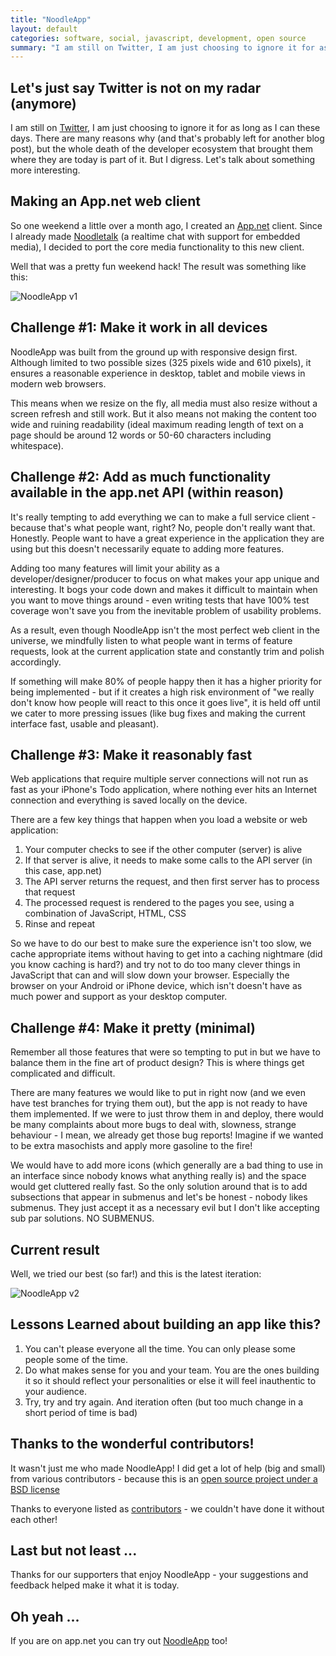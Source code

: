 ```yaml
---
title: "NoodleApp"
layout: default
categories: software, social, javascript, development, open source
summary: "I am still on Twitter, I am just choosing to ignore it for as long as I can these days."
---
```


## Let's just say Twitter is not on my radar (anymore)

I am still on [Twitter](http://twitter.com/ednapiranha), I am just choosing to ignore it for as long as I can these days. There are many reasons why (and that's probably left for another blog post), but the whole death of the developer ecosystem that brought them where they are today is part of it. But I digress. Let's talk about something more interesting.

## Making an App.net web client

So one weekend a little over a month ago, I created an [App.net](http://alpha.app.net) client. Since I already made [Noodletalk](http://noodletalk.org) (a realtime chat with support for embedded media), I decided to port the core media functionality to this new client.

Well that was a pretty fun weekend hack! The result was something like this:

![NoodleApp v1](https://dl.dropbox.com/u/1913694/blog/noodleApp-v1.jpg)

## Challenge #1: Make it work in all devices

NoodleApp was built from the ground up with responsive design first. Although limited to two possible sizes (325 pixels wide and 610 pixels), it ensures a reasonable experience in desktop, tablet and mobile views in modern web browsers.

This means when we resize on the fly, all media must also resize without a screen refresh and still work. But it also means not making the content too wide and ruining readability (ideal maximum reading length of text on a page should be around 12 words or 50-60 characters including whitespace).

## Challenge #2: Add as much functionality available in the app.net API (within reason)

It's really tempting to add everything we can to make a full service client - because that's what people want, right? No, people don't really want that. Honestly. People want to have a great experience in the application they are using but this doesn't necessarily equate to adding more features.

Adding too many features will limit your ability as a developer/designer/producer to focus on what makes your app unique and interesting. It bogs your code down and makes it difficult to maintain when you want to move things around - even writing tests that have 100% test coverage won't save you from the inevitable problem of usability problems.

As a result, even though NoodleApp isn't the most perfect web client in the universe, we mindfully listen to what people want in terms of feature requests, look at the current application state and constantly trim and polish accordingly.

If something will make 80% of people happy then it has a higher priority for being implemented - but if it creates a high risk environment of "we really don't know how people will react to this once it goes live", it is held off until we cater to more pressing issues (like bug fixes and making the current interface fast, usable and pleasant).

## Challenge #3: Make it reasonably fast

Web applications that require multiple server connections will not run as fast as your iPhone's Todo application, where nothing ever hits an Internet connection and everything is saved locally on the device.

There are a few key things that happen when you load a website or web application:

1. Your computer checks to see if the other computer (server) is alive
2. If that server is alive, it needs to make some calls to the API server (in this case, app.net)
3. The API server returns the request, and then first server has to process that request
4. The processed request is rendered to the pages you see, using a combination of JavaScript, HTML, CSS
5. Rinse and repeat

So we have to do our best to make sure the experience isn't too slow, we cache appropriate items without having to get into a caching nightmare (did you know caching is hard?) and try not to do too many clever things in JavaScript that can and will slow down your browser. Especially the browser on your Android or iPhone device, which isn't doesn't have as much power and support as your desktop computer.

## Challenge #4: Make it pretty (minimal)

Remember all those features that were so tempting to put in but we have to balance them in the fine art of product design? This is where things get complicated and difficult.

There are many features we would like to put in right now (and we even have test branches for trying them out), but the app is not ready to have them implemented. If we were to just throw them in and deploy, there would be many complaints about more bugs to deal with, slowness, strange behaviour - I mean, we already get those bug reports! Imagine if we wanted to be extra masochists and apply more gasoline to the fire!

We would have to add more icons (which generally are a bad thing to use in an interface since nobody knows what anything really is) and the space would get cluttered really fast. So the only solution around that is to add subsections that appear in submenus and let's be honest - nobody likes submenus. They just accept it as a necessary evil but I don't like accepting sub par solutions. NO SUBMENUS.

## Current result

Well, we tried our best (so far!) and this is the latest iteration:

![NoodleApp v2](https://dl.dropbox.com/u/1913694/blog/noodleApp-v2.jpg)

## Lessons Learned about building an app like this?

1. You can't please everyone all the time. You can only please some people some of the time.
2. Do what makes sense for you and your team. You are the ones building it so it should reflect your personalities or else it will feel inauthentic to your audience.
2. Try, try and try again. And iteration often (but too much change in a short period of time is bad)

## Thanks to the wonderful contributors!

It wasn't just me who made NoodleApp! I did get a lot of help (big and small) from various contributors - because this is an [open source project under a BSD license](https://github.com/nooodle/noodleapp/blob/master/LICENSE)

Thanks to everyone listed as [contributors](https://github.com/nooodle/noodleapp/blob/master/CONTRIBUTORS) - we couldn't have done it without each other!

## Last but not least ...

Thanks for our supporters that enjoy NoodleApp - your suggestions and feedback helped make it what it is today.

## Oh yeah ...

If you are on app.net you can try out [NoodleApp](http://noodleapp.net) too!
